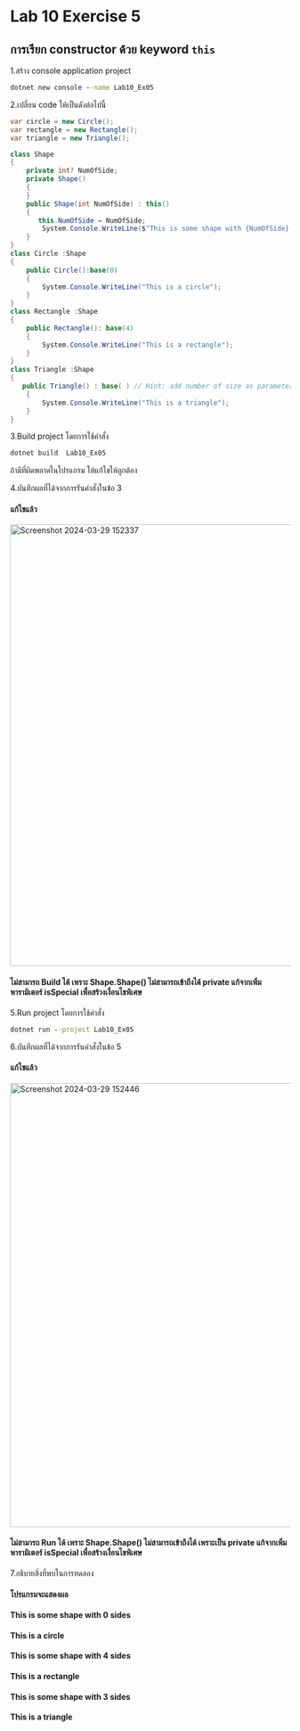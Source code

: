 # Lab 10 Exercise 5

## การเรียก constructor ด้วย keyword `this`

1.สร้าง console application project

```cmd
dotnet new console --name Lab10_Ex05
```

2.เปลี่ยน code ให้เป็นดังต่อไปนี้

```cs
var circle = new Circle();
var rectangle = new Rectangle();
var triangle = new Triangle();

class Shape
{
    private int? NumOfSide;
    private Shape()
    {
    }
    public Shape(int NumOfSide) : this()
    {
       this.NumOfSide = NumOfSide;
        System.Console.WriteLine($"This is some shape with {NumOfSide} sides" );
    }
}
class Circle :Shape
{
    public Circle():base(0)
    {
        System.Console.WriteLine("This is a circle");
    }
}
class Rectangle :Shape
{
    public Rectangle(): base(4)
    {
        System.Console.WriteLine("This is a rectangle");
    }
}
class Triangle :Shape
{
   public Triangle() : base( ) // Hint: add number of size as parameters
    {
        System.Console.WriteLine("This is a triangle");
    }
}
```

3.Build project โดยการใช้คำสั่ง

```cmd
dotnet build  Lab10_Ex05
```

ถ้ามีที่ผิดพลาดในโปรแกรม ให้แก้ไขให้ถูกต้อง

4.บันทึกผลที่ได้จากการรันคำสั่งในข้อ 3
#### แก้ไขแล้ว
<img width="793" alt="Screenshot 2024-03-29 152337" src="https://github.com/SuphawadiP/03376836-OOP-2566-Lab-10/assets/144196049/1f278d57-1544-48cd-8b79-6b02c7920154">

#### ไม่สามารถ Build ได้ เพราะ Shape.Shape() ไม่สามารถเข้าถึงได้ private แก้จากเพิ่มพารามิเตอร์ isSpecial เพื่อสร้างเงื่อนไขพิเศษ
5.Run project โดยการใช้คำสั่ง

```cmd
dotnet run --project Lab10_Ex05
```

6.บันทึกผลที่ได้จากการรันคำสั่งในข้อ 5
#### แก้ไขแล้ว
<img width="797" alt="Screenshot 2024-03-29 152446" src="https://github.com/SuphawadiP/03376836-OOP-2566-Lab-10/assets/144196049/210ca5f1-4ab5-4a90-a314-da5e54358190">

#### ไม่สามารถ Run ได้ เพราะ Shape.Shape() ไม่สามารถเข้าถึงได้ เพราะเป็น private แก้จากเพิ่มพารามิเตอร์ isSpecial เพื่อสร้างเงื่อนไขพิเศษ
7.อธิบายสิ่งที่พบในการทดลอง
#### โปรแกรมจะแสดงผล
#### This is some shape with 0 sides
#### This is a circle
#### This is some shape with 4 sides
#### This is a rectangle
#### This is some shape with 3 sides
#### This is a triangle
